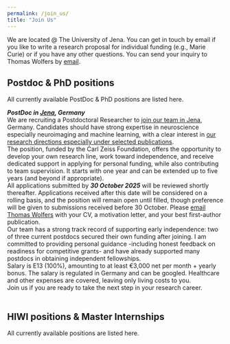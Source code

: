 ```yaml
---
permalink: /join_us/
title: "Join Us"
---
```


We are located @ The University of Jena. You can get in touch by email if you like to write a research proposal for individual funding (e.g., Marie Curie) or if you have any other questions. You can send your inquiry to Thomas Wolfers by [email](mailto:dr.thomas.wolfers@gmail.com).

## Postdoc & PhD positions
All currently available PostDoc & PhD positions are listed here.

***PostDoc in [Jena](https://mhm-lab.github.io/moving_to_jena/), Germany***
<br>
We are recruiting a Postdoctoral Researcher to [join our team in Jena](https://mhm-lab.github.io/moving_to_jena/), Germany. Candidates should have strong expertise in neuroscience especially neuroimaging and machine learning, with a clear interest in [our research directions especially under selected publications](https://mhm-lab.github.io/research).
<br>
The position, funded by the Carl Zeiss Foundation, offers the opportunity to develop your own research line, work toward independence, and receive dedicated support in applying for personal funding, while also contributing to team supervision. It starts with one year and can be extended up to five years (and beyond if appropriate).
<br>
All applications submitted by ***30 October 2025*** will be reviewed shortly thereafter. Applications received after this date will be considered on a rolling basis, and the position will remain open until filled, though preference will be given to submissions received before 30 October. Please [email Thomas Wolfers](mailto:dr.thomas.wolfers@gmail.com) with your CV, a motivation letter, and your best first-author publication.
<br>
Our team has a strong track record of supporting early independence: two of three current postdocs secured their own funding after joining. I am committed to providing personal guidance -including honest feedback on readiness for competitive grants- and have already supported many postdocs in obtaining independent fellowships.
<br>
Salary is E13 (100%), amounting to at least €3,000 net per month + yearly bonus. The salary is regulated in Germany and can be googled. Healthcare and other expenses are covered, leaving only living costs to you.
<br>
Join us if you are ready to take the next step in your research career.
<br>
<br>

## HIWI positions & Master Internships
All currently available positions are listed here.
